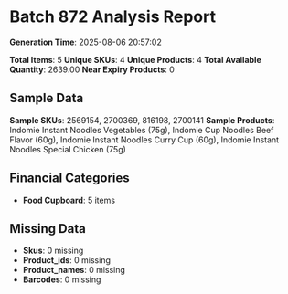 # Batch 872 Analysis Report

**Generation Time**: 2025-08-06 20:57:02

**Total Items**: 5
**Unique SKUs**: 4
**Unique Products**: 4
**Total Available Quantity**: 2639.00
**Near Expiry Products**: 0

## Sample Data
**Sample SKUs**: 2569154, 2700369, 816198, 2700141
**Sample Products**: Indomie Instant Noodles Vegetables (75g), Indomie Cup Noodles Beef Flavor (60g), Indomie Instant Noodles Curry Cup (60g), Indomie Instant Noodles Special Chicken (75g)

## Financial Categories
- **Food Cupboard**: 5 items

## Missing Data
- **Skus**: 0 missing
- **Product_ids**: 0 missing
- **Product_names**: 0 missing
- **Barcodes**: 0 missing

